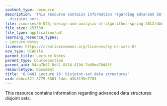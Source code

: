 ```yaml
---
content_type: resource
description: 'This resource contains information regarding advanced data structures:
  disjoint sets.'
file: /courses/6-046j-design-and-analysis-of-algorithms-spring-2012/dbbca5218779336114dcd3b3195e7783_MIT6_046JS12_lec16.pdf
file_size: 253330
file_type: application/pdf
learning_resource_types:
- Lecture Notes
license: https://creativecommons.org/licenses/by-nc-sa/4.0/
ocw_type: OCWFile
parent_title: Lecture Notes
parent_type: CourseSection
parent_uid: 54da7b67-8d41-8434-419d-7dd9ed78d45f
resourcetype: Document
title: '6.046J Lecture 16: Disjoint-set data structures'
uid: dbbca521-8779-3361-14dc-d3b3195e7783
---
```

This resource contains information regarding advanced data structures: disjoint sets.